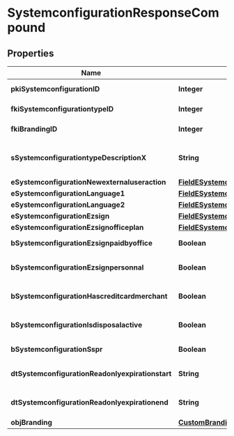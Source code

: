 

# SystemconfigurationResponseCompound

## Properties

Name | Type | Description | Notes
------------ | ------------- | ------------- | -------------
**pkiSystemconfigurationID** | **Integer** | The unique ID of the Systemconfiguration | 
**fkiSystemconfigurationtypeID** | **Integer** | The unique ID of the Systemconfigurationtype | 
**fkiBrandingID** | **Integer** | The unique ID of the Branding |  [optional]
**sSystemconfigurationtypeDescriptionX** | **String** | The description of the Systemconfigurationtype in the language of the requester | 
**eSystemconfigurationNewexternaluseraction** | [**FieldESystemconfigurationNewexternaluseraction**](FieldESystemconfigurationNewexternaluseraction.md) |  | 
**eSystemconfigurationLanguage1** | [**FieldESystemconfigurationLanguage1**](FieldESystemconfigurationLanguage1.md) |  | 
**eSystemconfigurationLanguage2** | [**FieldESystemconfigurationLanguage2**](FieldESystemconfigurationLanguage2.md) |  | 
**eSystemconfigurationEzsign** | [**FieldESystemconfigurationEzsign**](FieldESystemconfigurationEzsign.md) |  |  [optional]
**eSystemconfigurationEzsignofficeplan** | [**FieldESystemconfigurationEzsignofficeplan**](FieldESystemconfigurationEzsignofficeplan.md) |  |  [optional]
**bSystemconfigurationEzsignpaidbyoffice** | **Boolean** | Whether if Ezsign is paid by the company or not |  [optional]
**bSystemconfigurationEzsignpersonnal** | **Boolean** | Whether if we allow the creation of personal files in eZsign | 
**bSystemconfigurationHascreditcardmerchant** | **Boolean** | Whether there is a creditcard merchant configured or not |  [optional]
**bSystemconfigurationIsdisposalactive** | **Boolean** | Whether is Disposal processus is active or not |  [optional]
**bSystemconfigurationSspr** | **Boolean** | Whether if we allow SSPR | 
**dtSystemconfigurationReadonlyexpirationstart** | **String** | The start date where the system will be in read only |  [optional]
**dtSystemconfigurationReadonlyexpirationend** | **String** | The end date where the system will be in read only |  [optional]
**objBranding** | [**CustomBrandingResponse**](CustomBrandingResponse.md) |  |  [optional]




